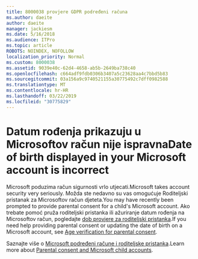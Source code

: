 ```yaml
---
title: 8000038 provjere GDPR podređeni računa
ms.author: daeite
author: daeite
manager: jackiesm
ms.date: 5/16/2018
ms.audience: ITPro
ms.topic: article
ROBOTS: NOINDEX, NOFOLLOW
localization_priority: Normal
ms.custom: 8000038
ms.assetid: 9039e40c-62d4-4658-ab5b-2649ba738c40
ms.openlocfilehash: c664adf9fdb0306b3407a5c23628aa4c7bbd5b83
ms.sourcegitcommit: 03a156a9c9740521155a30775492c7dff0982588
ms.translationtype: MT
ms.contentlocale: hr-HR
ms.lasthandoff: 03/22/2019
ms.locfileid: "30775829"
---
```

# <a name="date-of-birth-displayed-in-your-microsoft-account-is-incorrect"></a><span data-ttu-id="69a10-102">Datum rođenja prikazuju u Microsoftov račun nije ispravna</span><span class="sxs-lookup"><span data-stu-id="69a10-102">Date of birth displayed in your Microsoft account is incorrect</span></span>

<span data-ttu-id="69a10-103">Microsoft poduzima račun sigurnosti vrlo utjecati.</span><span class="sxs-lookup"><span data-stu-id="69a10-103">Microsoft takes account security very seriously.</span></span> <span data-ttu-id="69a10-104">Možda ste nedavno su vas omogućuje Roditeljski pristanak za Microsoftov račun djeteta.</span><span class="sxs-lookup"><span data-stu-id="69a10-104">You may have recently been prompted to provide parental consent for a child's Microsoft account.</span></span> <span data-ttu-id="69a10-105">Ako trebate pomoć pruža roditeljski pristanka ili ažuriranje datum rođenja na Microsoftov račun, pogledajte [dob provjere za roditeljski pristanka](https://go.microsoft.com/fwlink/p/?linkid=874364).</span><span class="sxs-lookup"><span data-stu-id="69a10-105">If you need help providing parental consent or updating the date of birth on a Microsoft account, see [Age verification for parental consent](https://go.microsoft.com/fwlink/p/?linkid=874364).</span></span>
  
<span data-ttu-id="69a10-106">Saznajte više o [Microsoft podređeni račune i roditeljske pristanka](https://go.microsoft.com/fwlink/p/?linkid=874365).</span><span class="sxs-lookup"><span data-stu-id="69a10-106">Learn more about [Parental consent and Microsoft child accounts](https://go.microsoft.com/fwlink/p/?linkid=874365).</span></span>
  

